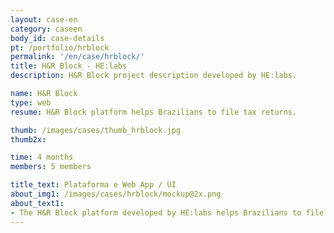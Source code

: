 ```yaml
---
layout: case-en
category: caseen
body_id: case-details
pt: /portfolio/hrblock
permalink: '/en/case/hrblock/'
title: H&R Block - HE:labs
description: H&R Block project description developed by HE:labs.

name: H&R Block
type: web
resume: H&R Block platform helps Brazilians to file tax returns.

thumb: /images/cases/thumb_hrblock.jpg
thumb2x:

time: 4 months
members: 5 members

title_text: Plataforma e Web App / UI
about_img1: /images/cases/hrblock/mockup@2x.png
about_text1:
- The H&R Block platform developed by HE:labs helps Brazilians to file tax returns in a simpler, quicker and safer way.
---
```

